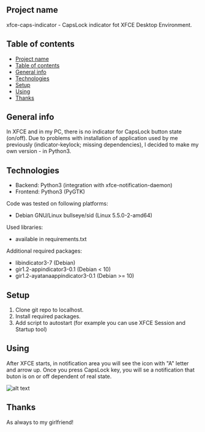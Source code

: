 ## Project name
xfce-caps-indicator - CapsLock indicator fot XFCE Desktop Environment.

## Table of contents
- [Project name](#project-name)
- [Table of contents](#table-of-contents)
- [General info](#general-info)
- [Technologies](#technologies)
- [Setup](#setup)
- [Using](#using)
- [Thanks](#thanks)

## General info
In XFCE and in my PC, there is no indicator for CapsLock button state (on/off). Due to problems with installation of application used by me previously (indicator-keylock; missing dependencies), I decided to make my own version - in Python3.
  
## Technologies
* Backend: Python3 (integration with xfce-notification-daemon)
* Frontend: Python3 (PyGTK)

Code was tested on following platforms:
* Debian GNU/Linux bullseye/sid (Linux 5.5.0-2-amd64)

Used libraries:
* available in requirements.txt

Additional required packages:
* libindicator3-7 (Debian)
* gir1.2-appindicator3-0.1 (Debian < 10)
* gir1.2-ayatanaappindicator3-0.1 (Debian >= 10)

## Setup

1. Clone git repo to localhost.
2. Install required packages.
3. Add script to autostart (for example you can use XFCE Session and Startup tool)

## Using    

After XFCE starts, in notification area you will see the icon with "A" letter and arrow up. Once you press CapsLock key, you will se a notification that buton is on or off dependent of real state.

![alt text](https://pics.tinypic.pl/i/01004/5pxf7av1uzkv.png "Screen from app")

## Thanks

As always to my girlfriend!
